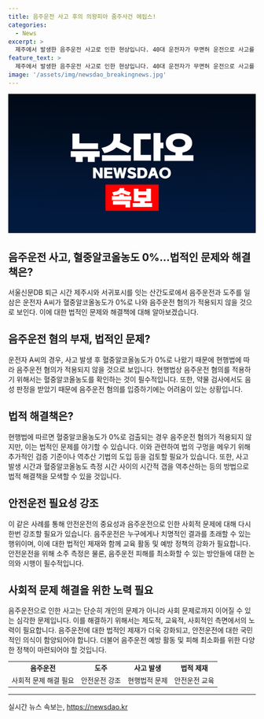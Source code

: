 ```yaml
---
title: 음주운전 사고 후의 의왕피아 줌주사건 에딉스!
categories:
  - News
excerpt: >
  제주에서 발생한 음주운전 사고로 인한 현상입니다. 40대 운전자가 무면허 운전으로 사고를 일으키고 도주한 뒤, 음주 사실을 진술했지만 혈중알코올농도 검출되지 않아 음주운전 혐의가 적용되지 않는 상황입니다. A씨는 사고 후 음주 여부 확인을 피하기 위해 도주한 것으로 보이며, 관련 법률상의 문제로 혐의가 적용되지 않는 상황입니다. 이에 따른 사고의 상황과 A씨의 행동에 대한 상세한 내용이 담겨 있습니다.
feature_text: >
  제주에서 발생한 음주운전 사고로 인한 현상입니다. 40대 운전자가 무면허 운전으로 사고를 일으키고 도주한 뒤, 음주 사실을 진술했지만 혈중알코올농도 검출되지 않아 음주운전 혐의가 적용되지 않는 상황입니다. A씨는 사고 후 음주 여부 확인을 피하기 위해 도주한 것으로 보이며, 관련 법률상의 문제로 혐의가 적용되지 않는 상황입니다. 이에 따른 사고의 상황과 A씨의 행동에 대한 상세한 내용이 담겨 있습니다.
image: '/assets/img/newsdao_breakingnews.jpg'
---
```


<p><img src="/assets/img/newsdao_breakingnews.jpg" alt="flaretime 속보" /></p>

<h2 data-ke-size="size26">음주운전 사고, 혈중알코올농도 0%…법적인 문제와 해결책은?</h2>

<p data-ke-size="size16">서울신문DB 퇴근 시간 제주시와 서귀포시를 잇는 산간도로에서 음주운전과 도주를 일삼은 운전자 A씨가 혈중알코올농도가 0%로 나와 음주운전 혐의가 적용되지 않을 것으로 보인다. 이에 대한 법적인 문제와 해결책에 대해 알아보겠습니다. </p>

<h2 data-ke-size="size24">음주운전 혐의 부재, 법적인 문제?</h2>

<p data-ke-size="size16">운전자 A씨의 경우, 사고 발생 후 혈중알코올농도가 0%로 나왔기 때문에 현행법에 따라 음주운전 혐의가 적용되지 않을 것으로 보입니다. 현행법상 음주운전 혐의를 적용하기 위해서는 혈중알코올농도를 확인하는 것이 필수적입니다. 또한, 약물 검사에서도 음성 판정을 받았기 때문에 음주운전 혐의를 입증하기에는 어려움이 있는 상황입니다. </p>

<h2 data-ke-size="size24">법적 해결책은?</h2>

<p data-ke-size="size16">현행법에 따르면 혈중알코올농도가 0%로 검출되는 경우 음주운전 혐의가 적용되지 않지만, 이는 법적인 문제를 야기할 수 있습니다. 이와 관련하여 법의 구멍을 메우기 위해 추가적인 검증 기준이나 역추산 기법의 도입 등을 검토할 필요가 있습니다. 또한, 사고 발생 시간과 혈중알코올농도 측정 시간 사이의 시간적 갭을 역추산하는 등의 방법으로 법적 해결책을 모색할 수 있을 것입니다. </p>

<h2 data-ke-size="size24">안전운전 필요성 강조</h2>

<p data-ke-size="size16">이 같은 사례를 통해 안전운전의 중요성과 음주운전으로 인한 사회적 문제에 대해 다시 한번 강조할 필요가 있습니다. 음주운전은 누구에게나 치명적인 결과를 초래할 수 있는 행위이며, 이에 대한 법적인 제재와 함께 교육 활동 및 예방 정책의 강화가 필요합니다. 안전운전을 위해 소주 측정은 물론, 음주운전 피해를 최소화할 수 있는 방안들에 대한 논의와 시행이 필수적입니다. </p>

<h2 data-ke-size="size24">사회적 문제 해결을 위한 노력 필요</h2>

<p data-ke-size="size16">음주운전으로 인한 사고는 단순히 개인의 문제가 아니라 사회 문제로까지 이어질 수 있는 심각한 문제입니다. 이를 해결하기 위해서는 제도적, 교육적, 사회적인 측면에서의 노력이 필요합니다. 음주운전에 대한 법적인 제재가 더욱 강화되고, 안전운전에 대한 국민적인 의식이 함양되어야 합니다. 더불어 음주운전 예방 활동 및 피해 최소화를 위한 다양한 정책이 마련되어야 할 것입니다. </p>

<table>
    <tbody>
        <tr>
            <td style="text-align: center; height: 17px;"><b>음주운전</b></td>
            <td style="text-align: center; height: 17px;"><b>도주</b></td>
            <td style="text-align: center; height: 17px;"><b>사고 발생</b></td>
            <td style="text-align: center; height: 17px;"><b>법적 제재</b></td>
        </tr>
        <tr>
            <td style="text-align: center; height: 17px;">사회적 문제 해결 필요</td>
            <td style="text-align: center; height: 17px;">안전운전 강조</td>
            <td style="text-align: center; height: 17px;">현행법적 문제</td>
            <td style="text-align: center; height: 17px;">안전운전 교육</td>
        </tr>
    </tbody>
</table>

<hr>

<p data-ke-size="size16"></p>
실시간 뉴스 속보는, <a href="https://newsdao.kr" rel="dofollow">https://newsdao.kr</a>


